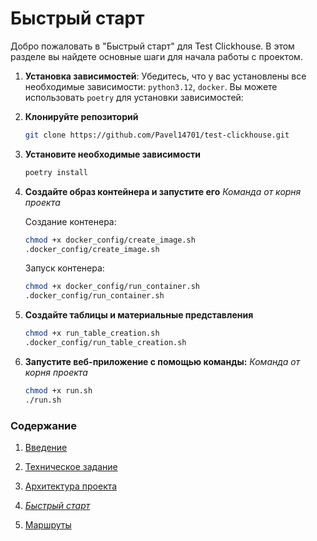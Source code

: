 Быстрый старт
=============

Добро пожаловать в "Быстрый старт" для Test Clickhouse. В этом разделе вы найдете основные шаги для начала работы с проектом.

1. **Установка зависимостей**:
    Убедитесь, что у вас установлены все необходимые зависимости: `python3.12`, `docker`. Вы можете использовать `poetry` для установки зависимостей:

2. **Клонируйте репозиторий**

    ```sh
    git clone https://github.com/Pavel14701/test-clickhouse.git
    ```

3.  **Установите необходимые зависимости**
    ```sh
    poetry install
    ```

4.  **Создайте образ контейнера и запустите его**
    *Команда от корня проекта*

    Создание контенера:
    ```sh
    chmod +x docker_config/create_image.sh
    .docker_config/create_image.sh
    ```

    Запуск контенера:
    ```sh
    chmod +x docker_config/run_container.sh
    .docker_config/run_container.sh
    ```

5.  **Создайте таблицы и материальные представления**

    ```sh
    chmod +x run_table_creation.sh
    .docker_config/run_table_creation.sh
    ```

6.  **Запустите веб-приложение с помощью команды:**
    *Команда от корня проекта*

    
    ```sh
    chmod +x run.sh
    ./run.sh
    ```

### Содержание
1. [Введение](../README.md)

2. [Техническое задание](2_specification.md)

3. [Архитектура проекта](3_architecture.md)

4. *[Быстрый старт](4_quick_start.md)*

5. [Маршруты](5_routes.md)